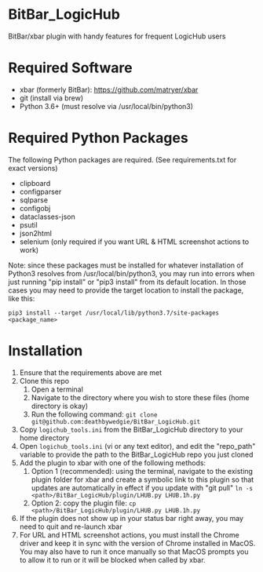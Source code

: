# BitBar_LogicHub
BitBar/xbar plugin with handy features for frequent LogicHub users

# Required Software
* xbar (formerly BitBar): https://github.com/matryer/xbar
* git (install via brew)
* Python 3.6+ (must resolve via /usr/local/bin/python3)

# Required Python Packages
The following Python packages are required. (See requirements.txt for exact versions)

* clipboard
* configparser
* sqlparse
* configobj
* dataclasses-json
* psutil
* json2html
* selenium (only required if you want URL & HTML screenshot actions to work)

Note: since these packages must be installed for whatever installation of 
Python3 resolves from /usr/local/bin/python3, you may run into errors when just 
running "pip install" or "pip3 install" from its default location. In those 
cases you may need to provide the target location to install the package, like 
this:

`pip3 install --target /usr/local/lib/python3.7/site-packages <package_name>`


# Installation
1. Ensure that the requirements above are met
2. Clone this repo
   1. Open a terminal
   2. Navigate to the directory where you wish to store these files (home directory is okay)
   3. Run the following command: `git clone git@github.com:deathbywedgie/BitBar_LogicHub.git`
3. Copy `logichub_tools.ini` from the BitBar_LogicHub directory to your home directory
4. Open `logichub_tools.ini` (vi or any text editor), and edit the "repo_path" variable to provide the path to the BitBar_LogicHub repo you just cloned
5. Add the plugin to xbar with one of the following methods:
   1. Option 1 (recommended): using the terminal, navigate to the existing plugin folder for xbar and create a symbolic link to this plugin so that updates are automatically in effect if you update with "git pull" `ln -s <path>/BitBar_LogicHub/plugin/LHUB.py LHUB.1h.py`
   2. Option 2: copy the plugin file: `cp <path>/BitBar_LogicHub/plugin/LHUB.py LHUB.1h.py`
6. If the plugin does not show up in your status bar right away, you may need to quit and re-launch xbar
7. For URL and HTML screenshot actions, you must install the Chrome driver and keep it in sync with the version of Chrome installed in MacOS. You may also have to run it once manually so that MacOS prompts you to allow it to run or it will be blocked when called by xbar.

